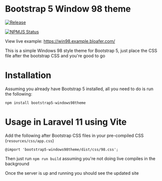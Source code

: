 # Bootstrap 5 Window 98 theme

[![Release](https://github.com/Bloafer/bootstrap5-windows98theme/actions/workflows/Release.yml/badge.svg)](https://github.com/Bloafer/bootstrap5-windows98theme/actions/workflows/Release.yml)

[![NPMJS Status](https://github.com/Bloafer/bootstrap5-windows98theme/actions/workflows/NPM.yml/badge.svg?event=release)](https://github.com/Bloafer/bootstrap5-windows98theme/actions/workflows/NPM.yml)

View live example: https://win98.example.bloafer.com/


This is a simple Windows 98 style theme for Bootstrap 5, just place the CSS file after the bootstrap CSS and you're good to go

# Installation

Assuming you already have Bootstrap 5 installed, all you need to do is run the following:

```
npm install bootstrap5-windows98theme
```

# Usage in Laravel 11 using Vite

Add the following after Bootstrap CSS files in your pre-compiled CSS (`resources/css/app.css`)

```
@import 'bootstrap5-windows98theme/dist/css/98.css';
```

Then just run `npm run build` assuming you're not doing live compiles in the background

Once the server is up and running you should see the updated site